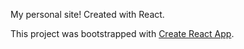 My personal site! Created with React.

This project was bootstrapped with [Create React App](https://github.com/facebook/create-react-app).
